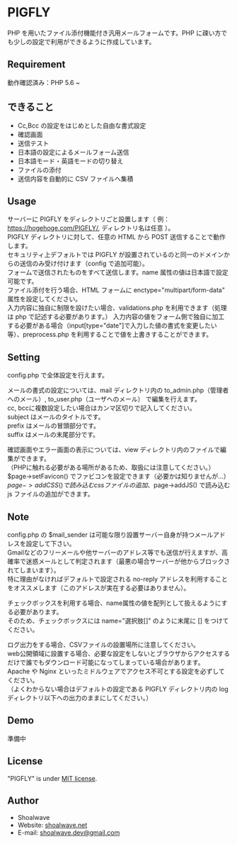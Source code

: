 # PIGFLY
PHP を用いたファイル添付機能付き汎用メールフォームです。PHP に疎い方でも少しの設定で利用ができるように作成しています。

## Requirement
動作確認済み：PHP 5.6 ~

## できること
* Cc,Bcc の設定をはじめとした自由な書式設定
* 確認画面
* 送信テスト
* 日本語の設定によるメールフォーム送信
* 日本語モード・英語モードの切り替え
* ファイルの添付
* 送信内容を自動的に CSV ファイルへ集積

## Usage
サーバーに PIGFLY をディレクトリごと設置します（ 例：https://hogehoge.com/PIGFLY/, ディレクトリ名は任意 ）。  
PIGFLY ディレクトリに対して、任意の HTML から POST 送信することで動作します。  
セキュリティ上デフォルトでは PIGFLY が設置されているのと同一のドメインからの送信のみ受け付けます（config で追加可能）。  
フォームで送信されたものをすべて送信します。name 属性の値は日本語で設定可能です。  
ファイル添付を行う場合、HTML フォームに enctype="multipart/form-data" 属性を設定してください。  
入力内容に独自に制限を設けたい場合、validations.php を利用できます（処理は php で記述する必要があります。） 
入力内容の値をフォーム側で独自に加工する必要がある場合（input\[type="date"]で入力した値の書式を変更したい等）、preprocess.php を利用することで値を上書きすることができます。

## Setting
config.php で全体設定を行えます。  

メールの書式の設定については、mail ディレクトリ内の to_admin.php（管理者へのメール）, to_user.php（ユーザへのメール） で編集を行えます。  
cc, bccに複数設定したい場合はカンマ区切りで記入してください。  
subject はメールのタイトルです。  
prefix はメールの冒頭部分です。  
suffix はメールの末尾部分です。

確認画面やエラー画面の表示については、view ディレクトリ内のファイルで編集ができます。  
（PHPに触れる必要がある場所があるため、取扱には注意してください。）  
$page->setFavicon() でファビコンを設定できます（必要かは知りませんが...）  
$page->addCSS() で読み込む css ファイルの追加、$page->addJS() で読み込む js ファイルの追加ができます。

## Note
config.php の $mail_sender は可能な限り設置サーバー自身が持つメールアドレスを設定して下さい。  
Gmailなどのフリーメールや他サーバーのアドレス等でも送信が行えますが、高確率で迷惑メールとして判定されます（最悪の場合サーバーが他からブロックされてしまいます）。  
特に理由がなければデフォルトで設定される no-reply アドレスを利用することをオススメします（このアドレスが実在する必要はありません）。

チェックボックスを利用する場合、name属性の値を配列として扱えるようにする必要があります。  
そのため、チェックボックスには name="選択肢[]" のように末尾に [] をつけてください。

ログ出力をする場合、CSVファイルの設置場所に注意してください。  
web公開領域に設置する場合、必要な設定をしないとブラウザからアクセスするだけで誰でもダウンロード可能になってしまっている場合があります。  
Apache や Nginx といったミドルウェアでアクセス不可とする設定を必ずしてください。  
（よくわからない場合はデフォルトの設定である PIGFLY ディレクトリ内の log ディレクトリ以下への出力のままにしてください。）

## Demo
準備中

## License
"PIGFLY" is under [MIT license](https://github.com/7304sk/PIGFLY/blob/main/LICENSE).

## Author
* Shoalwave
* Website: [shoalwave.net](https://shoalwave.net)
* E-mail: shoalwave.dev@gmail.com
